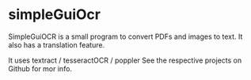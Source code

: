 # simpleGuiOcr

SimpleGuiOCR is a small program to convert PDFs and images to text.
It also has a translation feature.

It uses textract / tesseractOCR / poppler
See the respective projects on Github for mor info.
